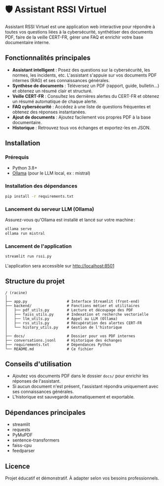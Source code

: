 # 🛡️ Assistant RSSI Virtuel

Assistant RSSI Virtuel est une application web interactive pour répondre à toutes vos questions liées à la cybersécurité, synthétiser des documents PDF, faire de la veille CERT-FR, gérer une FAQ et enrichir votre base documentaire interne.

## Fonctionnalités principales
- **Assistant intelligent** : Posez des questions sur la cybersécurité, les normes, les incidents, etc. L'assistant s'appuie sur vos documents PDF internes (RAG) et ses connaissances générales.
- **Synthèse de documents** : Téléversez un PDF (rapport, guide, bulletin...) et obtenez un résumé clair et structuré.
- **Veille CERT-FR** : Consultez les dernières alertes du CERT-FR et obtenez un résumé automatique de chaque alerte.
- **FAQ cybersécurité** : Accédez à une liste de questions fréquentes et obtenez des réponses instantanées.
- **Ajout de documents** : Ajoutez facilement vos propres PDF à la base documentaire.
- **Historique** : Retrouvez tous vos échanges et exportez-les en JSON.

## Installation

### Prérequis
- Python 3.8+
- [Ollama](https://ollama.com/) (pour le LLM local, ex : mistral)

### Installation des dépendances
```bash
pip install -r requirements.txt
```

### Lancement du serveur LLM (Ollama)
Assurez-vous qu'Ollama est installé et lancé sur votre machine :
```bash
ollama serve
ollama run mistral
```

### Lancement de l'application
```bash
streamlit run rssi.py
```

L'application sera accessible sur [http://localhost:8501](http://localhost:8501)

## Structure du projet
```
/ (racine)
│
├── app.py                  # Interface Streamlit (front-end)
├── backend/                # Fonctions métier et utilitaires
│   ├── pdf_utils.py        # Lecture et découpage des PDF
│   ├── faiss_utils.py      # Indexation et recherche vectorielle
│   ├── llm_utils.py        # Appel au LLM (Ollama)
│   ├── rss_utils.py        # Récupération des alertes CERT-FR
│   └── history_utils.py    # Gestion de l'historique
│
├── docs/                   # Dossier pour vos PDF internes
├── conversations.jsonl     # Historique des échanges
├── requirements.txt        # Dépendances Python
└── README.md               # Ce fichier
```

## Conseils d'utilisation
- Ajoutez vos documents PDF dans le dossier `docs/` pour enrichir les réponses de l'assistant.
- Si aucun document n'est présent, l'assistant répondra uniquement avec ses connaissances générales.
- L'historique est sauvegardé automatiquement et exportable.

## Dépendances principales
- streamlit
- requests
- PyMuPDF
- sentence-transformers
- faiss-cpu
- feedparser

## Licence
Projet éducatif et démonstratif. À adapter selon vos besoins professionnels. 
